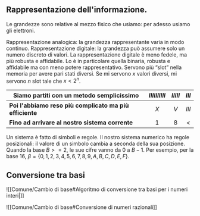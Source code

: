 ## Rappresentazione dell'informazione.

Le grandezze sono relative al mezzo fisico che usiamo: per adesso usiamo gli elettroni.

Rappresentazione analogica: la grandezza rappresentante varia in modo continuo.
Rappresentazione digitale: la grandezza può assumere solo un numero discreto di valori.
La rappresentazione digitale è meno fedele, ma più robusta e affidabile.
Lo è in particolare quella binaria, robusta e affidabile ma con meno potere rappresentativo.
Servono più “slot” nella memoria per avere pari stati diversi.
Se mi servono $x$ valori diversi, mi servono $n$ slot tale che $x<2^n$.

| Siamo partiti con un metodo semplicissimo               | $IIIIIIIIII$ | $IIIII$ | $III$ |
| ------------------------------------------------------- | :----------: | :-----: | :---: |
| **Poi l'abbiamo reso più complicato ma più efficiente** |     $X$      |   $V$   | $III$ |
| **Fino ad arrivare al nostro sistema corrente**         |     $1$      |   $8$   |   <   |

Un sistema è fatto di simboli e regole.
Il nostro sistema numerico ha regole posizionali: il valore di un simbolo cambia a seconda della sua posizione.
Quando la base $B>=2$, le sue cifre vanno da $0$ a $B-1$.
Per esempio, per la base 16, $β=\{0, 1, 2, 3, 4, 5, 6, 7, 8, 9, A, B, C, D, E, F\}$.

## Conversione tra basi

![[Comune/Cambio di base#Algoritmo di conversione tra basi per i numeri interi|]]

![[Comune/Cambio di base#Conversione di numeri razionali]]